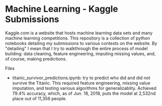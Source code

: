 # Machine Learning - Kaggle Submissions
Kaggle.com is a website that hosts machine learning data sets and many machine learning competitions. This repository is a collection of python notebooks detailing my submissions to various contests on the website. By "detailing" I mean that I try to walkthrough the entire process of model building: data cleaning, feature engineering, imputing missing values, and, of course, making predictions. 

Files
+ titanic_survivor_predictions.ipynb: try to predict who did and did not survive the Titanic. This required feature engineering, missing value imputation, and testing various algorithms for generalizablity. Achieved 79.4% accuracy, which, as of Jun. 18, 2018, puts the model at 2,532nd place out of 11,356 people. 
